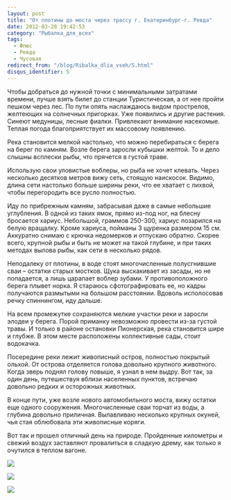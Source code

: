 ```yaml
---
layout: post
title: "От плотины до моста через трассу г. Екатеринбург-г. Ревда"
date: 2012-03-28 19:42:53
category: "Рыбалка_для_всех"
tags:
  - Флюс
  - Ревда
  - Чусовая
redirect_from: "/blog/Ribalka_dlia_vseh/5.html"
disqus_identifier: 5
---
```

Чтобы добраться до нужной точки с минимальными затратами времени, лучше
взять билет до станции Туристическая, а от нее пройти пешком через лес.
По пути опять наслаждаюсь видом прострелов, желтеющих на солнечных
пригорках. Уже появились и другие растения. Синеют медуницы, лесные
фиалки. Привлекают внимание насекомые. Теплая погода благоприятствует их
массовому появлению.

Река становится мелкой настолько, что можно перебираться с берега на
берег по камням. Возле берега заросли кубышки желтой. То и дело слышны
всплески рыбы, что прячется в густой траве.

Использую свои уловистые воблеры, но рыба не хочет клевать. Через
несколько десятков метров вижу сеть, стоящую наискосок. Видимо, длина
сети настолько больше ширины реки, что ее хватает с лихвой, чтобы
перегородить все русло полностью.

Иду по прибрежным камням, забрасывая даже в самые небольшие углубления.
В одной из таких ямок, прямо из-под ног, на блесну бросается хариус.
Небольшой, граммов 250-300, хариус позарился на белую вращалку. Кроме
хариуса, пойманы 3 щуренка размером 15 см. Аккуратно снимаю с крючка
недомерков и отпускаю обратно. Скорее всего, крупной рыбы и быть не
может на такой глубине, и при таких методах вылова рыбы, как сети в
несколько рядов.

Неподалеку от плотины, в воде стоят многочисленные полусгнившие сваи –
остатки старых мостков. Щука выскакивает из засады, но не попадается, а
лишь царапает воблер зубами. У противоположного берега плывет норка. Я
стараюсь сфотографировать ее, но кадры получаются размытыми на большом
расстоянии. Вдоволь исполосовав речку спиннингом, иду дальше.

На всем промежутке сохраняются мелкие участки реки и заросли элодеи у
берега. Порой приманку невозможно провести из-за густой травы. И только
в районе остановки Пионерская, река становится шире и глубже. В этом
месте расположены коллективные сады, стоит водокачка.

Посередине реки лежит живописный остров, полностью покрытый ольхой. От
острова отделяется голова довольно крупного животного. Когда зверь
поднял голову повыше, я узнал в нем выдру. Вот так, за один день,
путешествуя вблизи населенных пунктов, встречаю довольно редких и
осторожных животных.

В конце пути, уже возле нового автомобильного моста, вижу остатки еще
одного сооружения. Многочисленные сваи торчат из воды, а глубина
довольно приличная. Вылавливаю несколько крупных окуней, чья стая
облюбовала эти живописные коряги.

Вот так и прошел отличный день на природе. Пройденные километры и свежий
воздух заставляют провалиться в сладкую дрему, как только я очутился в
теплом вагоне.

![](http://fishingguru.ru/uploads/images/00/00/01/2012/03/28/194ebe.jpg)

![](http://fishingguru.ru/uploads/images/00/00/01/2012/03/28/635d05.jpg)

![](http://fishingguru.ru/uploads/images/00/00/01/2012/03/28/d53feb.jpg)
